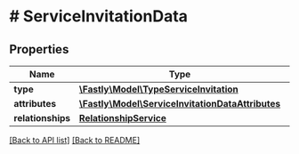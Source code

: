 # # ServiceInvitationData

## Properties

Name | Type | Description | Notes
------------ | ------------- | ------------- | -------------
**type** | [**\Fastly\Model\TypeServiceInvitation**](TypeServiceInvitation.md) |  | [optional]
**attributes** | [**\Fastly\Model\ServiceInvitationDataAttributes**](ServiceInvitationDataAttributes.md) |  | [optional]
**relationships** | [**RelationshipService**](RelationshipService.md) |  | [optional]

[[Back to API list]](../../README.md#endpoints) [[Back to README]](../../README.md)
